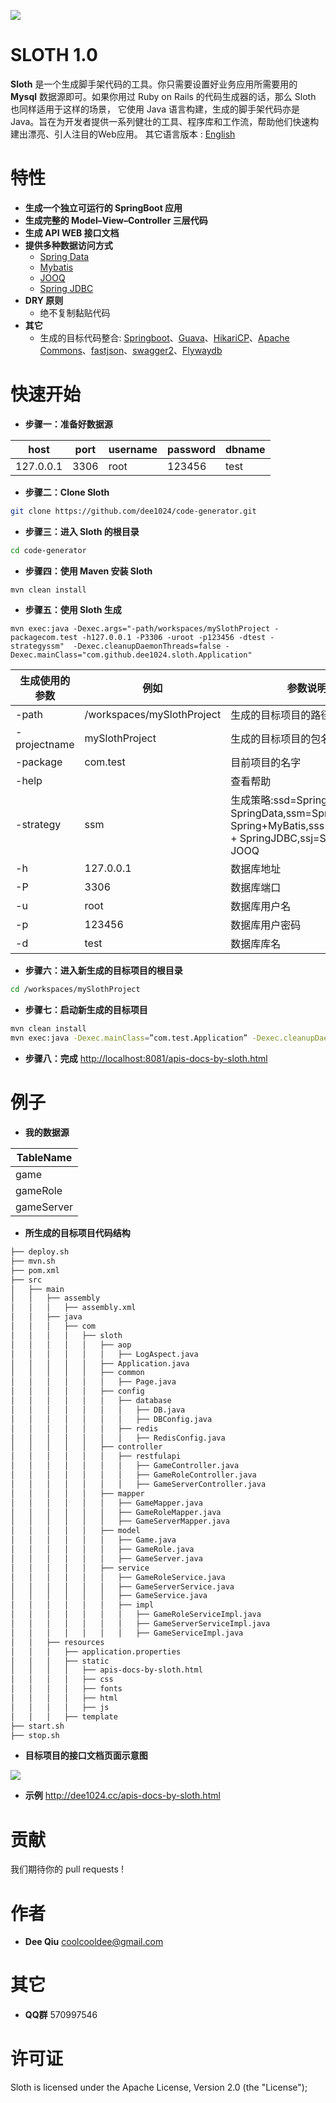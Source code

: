 ![](https://raw.githubusercontent.com/dee1024/code-generator/master/src/main/resources/static/images/logo.png)

SLOTH 1.0
=========
__Sloth__ 是一个生成脚手架代码的工具。你只需要设置好业务应用所需要用的 __Mysql__ 数据源即可。如果你用过 Ruby on Rails 的代码生成器的话，那么 Sloth 也同样适用于这样的场景， 它使用 Java 语言构建，生成的脚手架代码亦是 Java。旨在为开发者提供一系列健壮的工具、程序库和工作流，帮助他们快速构建出漂亮、引人注目的Web应用。
其它语言版本 : [English](/README.md)

特性
===
- __生成一个独立可运行的 SpringBoot 应用__　
- __生成完整的 Model–View–Controller 三层代码__
- __生成 API WEB 接口文档__
- __提供多种数据访问方式__　
    * [Spring Data](http://projects.spring.io/spring-data/)
    * [Mybatis](http://www.mybatis.org/mybatis-3/)
    * [JOOQ](http://www.jooq.org)
    * [Spring JDBC](http://docs.spring.io/spring/docs/current/spring-framework-reference/html/jdbc.html)
- __DRY 原则__
    * 绝不复制黏贴代码
- __其它__
    * 生成的目标代码整合: [Springboot](http://projects.spring.io/spring-boot/)、[Guava](https://github.com/google/guava)、[HikariCP](https://github.com/brettwooldridge/HikariCP)、[Apache Commons](http://commons.apache.org)、[fastjson](https://github.com/alibaba/fastjson)、[swagger2](http://swagger.io)、[Flywaydb](https://flywaydb.org)

快速开始
======
- __步骤一：准备好数据源__

host | port | username | password | dbname
------------ | ------------- | ------------- | ------------- | -------------
127.0.0.1 | 3306 | root | 123456 | test


- __步骤二：Clone Sloth__
```bash
git clone https://github.com/dee1024/code-generator.git
```
- __步骤三：进入 Sloth 的根目录__
```bash
cd code-generator
```
- __步骤四：使用 Maven 安装 Sloth__
```bash
mvn clean install
```
- __步骤五：使用 Sloth 生成__
```
mvn exec:java -Dexec.args="-path/workspaces/mySlothProject -packagecom.test -h127.0.0.1 -P3306 -uroot -p123456 -dtest -strategyssm"  -Dexec.cleanupDaemonThreads=false -Dexec.mainClass="com.github.dee1024.sloth.Application"
```


生成使用的参数 | 例如         |参数说明
------------ | -------------|-------------
-path           | /workspaces/mySlothProject | 生成的目标项目的路径
-projectname  | mySlothProject | 生成的目标项目的包名
-package  | com.test| 目前项目的名字
-help  |    | 查看帮助
-strategy  | ssm|   生成策略:ssd=SpringBoot + SpringData,ssm=SpringMVC + Spring+MyBatis,sss=SpringBoot + SpringJDBC,ssj=SpringBoot + JOOQ
-h  | 127.0.0.1|数据库地址
-P  | 3306|数据库端口
-u  | root|数据库用户名
-p  | 123456|数据库用户密码
-d  | test|数据库库名

- __步骤六：进入新生成的目标项目的根目录__
```bash
cd /workspaces/mySlothProject
```

- __步骤七：启动新生成的目标项目__
```bash
mvn clean install
mvn exec:java -Dexec.mainClass=”com.test.Application” -Dexec.cleanupDaemonThreads=false
```
- __步骤八：完成__
<http://localhost:8081/apis-docs-by-sloth.html>

例子
===
- __我的数据源__

TableName |
------------ |
game |
gameRole |
gameServer |
      
- __所生成的目标项目代码结构__
```bash
├── deploy.sh
├── mvn.sh
├── pom.xml
├── src
│   ├── main
│   │   ├── assembly
│   │   │   ├── assembly.xml
│   │   ├── java
│   │   │   ├── com
│   │   │   │   ├── sloth
│   │   │   │   │   ├── aop
│   │   │   │   │   │   ├── LogAspect.java
│   │   │   │   │   ├── Application.java
│   │   │   │   │   ├── common
│   │   │   │   │   │   ├── Page.java
│   │   │   │   │   ├── config
│   │   │   │   │   │   ├── database
│   │   │   │   │   │   │   ├── DB.java
│   │   │   │   │   │   │   ├── DBConfig.java
│   │   │   │   │   │   ├── redis
│   │   │   │   │   │   │   ├── RedisConfig.java
│   │   │   │   │   ├── controller
│   │   │   │   │   │   ├── restfulapi
│   │   │   │   │   │   │   ├── GameController.java
│   │   │   │   │   │   │   ├── GameRoleController.java
│   │   │   │   │   │   │   ├── GameServerController.java
│   │   │   │   │   ├── mapper
│   │   │   │   │   │   ├── GameMapper.java
│   │   │   │   │   │   ├── GameRoleMapper.java
│   │   │   │   │   │   ├── GameServerMapper.java
│   │   │   │   │   ├── model
│   │   │   │   │   │   ├── Game.java
│   │   │   │   │   │   ├── GameRole.java
│   │   │   │   │   │   ├── GameServer.java
│   │   │   │   │   ├── service
│   │   │   │   │   │   ├── GameRoleService.java
│   │   │   │   │   │   ├── GameServerService.java
│   │   │   │   │   │   ├── GameService.java
│   │   │   │   │   │   ├── impl
│   │   │   │   │   │   │   ├── GameRoleServiceImpl.java
│   │   │   │   │   │   │   ├── GameServerServiceImpl.java
│   │   │   │   │   │   │   ├── GameServiceImpl.java
│   │   ├── resources
│   │   │   ├── application.properties
│   │   │   ├── static
│   │   │   │   ├── apis-docs-by-sloth.html
│   │   │   │   ├── css
│   │   │   │   ├── fonts
│   │   │   │   ├── html
│   │   │   │   ├── js
│   │   │   ├── template
├── start.sh
├── stop.sh
```
- __目标项目的接口文档页面示意图__

![](https://raw.githubusercontent.com/dee1024/code-generator/master/src/main/resources/static/images/demo1.png)

- __示例__
http://dee1024.cc/apis-docs-by-sloth.html

贡献
===
我们期待你的 pull requests !

作者
===
* __Dee Qiu__ <coolcooldee@gmail.com>

其它
===
* __QQ群__ 570997546

许可证
===
Sloth is licensed under the Apache License, Version 2.0 (the "License");




